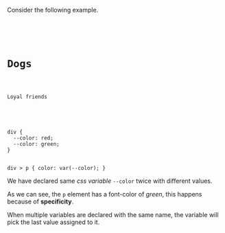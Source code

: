 Consider the following
example.

<codeblock language="css" type="lesson">
<code>
<panel language="html">
<div>
  <h1>Dogs</h1>
  <p>Loyal friends</p>
</div>
</panel>
<panel language="css">
div {
  --color: red;
  --color: green;
}

div > p {
  color: var(--color);
}
</panel>
</code>
</codeblock>

We have declared same
*css variable* `--color`
twice with different values.

As we can see, the `p`
element has a font-color
of *green*, this happens
because of **specificity**.

When multiple variables are
declared with the same name,
the variable will pick the
last value assigned to it.
